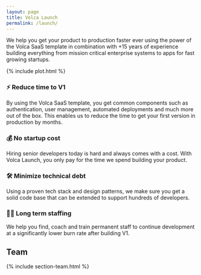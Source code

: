 ```yaml
---
layout: page
title: Volca Launch
permalink: /launch/
---
```


We help you get your product to production faster ever using the power of the Volca SaaS template in combination with +15 years of experience building everything from mission critical enterprise systems to apps for fast growing startups.

{% include plot.html %}

### ⚡ Reduce time to V1

By using the Volca SaaS template, you get common components such as authentication, user management, automated deployments and much more out of the box. This enables us to reduce the time to get your first version in production by months.

### 💰 No startup cost

Hiring senior developers today is hard and always comes with a cost. With Volca Launch, you only pay for the time we spend building your product.

### 🛠️ Minimize technical debt

Using a proven tech stack and design patterns, we make sure you get a solid code base that can be extended to support hundreds of developers.

### 👩‍🔬 Long term staffing

We help you find, coach and train permanent staff to continue development at a significantly lower burn rate after building V1.

## Team

{% include section-team.html %}
